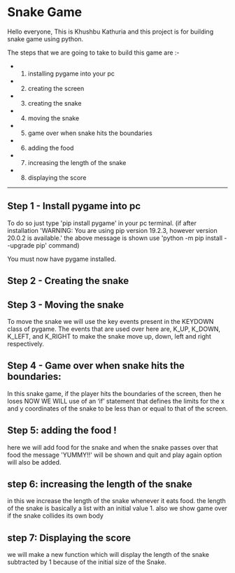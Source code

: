 # Snake Game

Hello everyone,
This is Khushbu Kathuria and this project is for building snake game using python.

The steps that we are going to take to build this game are :-

- 1. installing pygame into your pc
- 2. creating the screen
- 3. creating the snake
- 4. moving the snake
- 5. game over when snake hits the boundaries
- 6. adding the food
- 7. increasing the length of the snake
- 8. displaying the score

-----------------------------------------------------------------------
## Step 1 - Install pygame into pc
To do so just type 'pip install pygame' in your pc terminal.
(if after installation 'WARNING: You are using pip version 19.2.3, however version 20.0.2 is available.'
the above message is shown use 'python -m pip install --upgrade pip' command)

You must now have pygame installed.

## Step 2 - Creating the snake

## Step 3 - Moving the snake
To move the snake we will use the key events present in the KEYDOWN class of pygame.
The events that are used over here are, K_UP, K_DOWN, K_LEFT, and K_RIGHT to make the snake move up, down, left and right respectively.

## Step 4 - Game over when snake hits the boundaries:
In this snake game, if the player hits the boundaries of the screen, then he loses
NOW WE WILL use of an ‘if’ statement that defines the limits for the x and y coordinates of the snake to be less than or equal to that of the screen.

## Step 5: adding the food !
here we will add food for the snake and when the snake passes over that food the message 'YUMMY!!' will be shown
and quit and play again option will also be added.

## step 6: increasing the length of the snake
in this we increase the length of the snake whenever it eats food.
the length of the snake is basically a list with an initial value 1.
also we  show game over if the snake collides its own body

## step 7: Displaying the score
we will make a new function which will display the length of the snake subtracted by 1 because of the initial size of the Snake.

 
